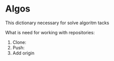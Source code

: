 # Algos
This dictionary necessary for solve algoritm tacks

What is need for working with repositories:
1. Clone:
2. Push:
3. Add origin
